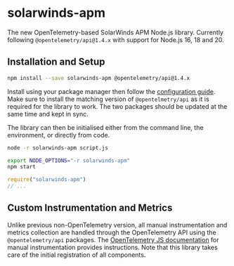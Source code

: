 # solarwinds-apm

The new OpenTelemetry-based SolarWinds APM Node.js library. Currently following `@opentelemetry/api@1.4.x` with support for Node.js 16, 18 and 20.

## Installation and Setup

```sh
npm install --save solarwinds-apm @opentelemetry/api@1.4.x
```

Install using your package manager then follow the [configuration guide](./CONFIGURATION.md). Make sure to install the matching version of `@opentelmetry/api` as it is required for the library to work. The two packages should be updated at the same time and kept in sync.

The library can then be initialised either from the command line, the environment, or directly from code.

```sh
node -r solarwinds-apm script.js
```

```sh
export NODE_OPTIONS="-r solarwinds-apm"
npm start
```

```js
require("solarwinds-apm")
// ...
```

## Custom Instrumentation and Metrics

Unlike previous non-OpenTelemetry version, all manual instrumentation and metrics collection are handled through the OpenTelemetry API using the `@opentelemetry/api` packages. The [OpenTelemetry JS documentation](https://opentelemetry.io/docs/instrumentation/js/manual/) for manual instrumentation provides instructions. Note that this library takes care of the initial registration of all components.
